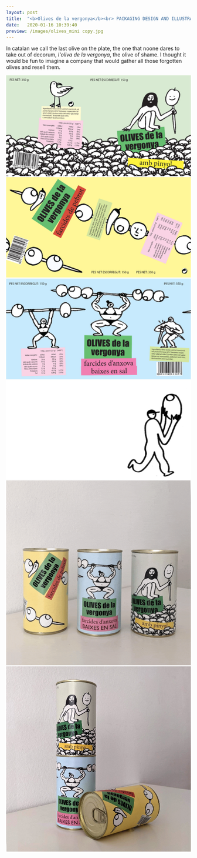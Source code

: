 ```yaml
---
layout: post
title:  "<b>Olives de la vergonya</b><br> PACKAGING DESIGN AND ILLUSTRATION"
date:   2020-01-16 10:39:40
preview: /images/olives_mini copy.jpg
---
```



In catalan we call the last olive on the plate, the one that noone dares to take out of decorum, <i>l'oliva de la vergonya</i>, the olive of shame. I thought it would be fun to imagine a company that would gather all those forgotten olives and resell them.


<div class="row">


<div class="column">
<img src="/images/TaniaManzanal_packaging2.jpg" alt="drawing">

</div>

<div class="column">
<img src="/images/TaniaManzanal_packaging1.jpg" alt="drawing">

</div></div>

<div class="row">

<div class="column">
<img src="/images/TaniaManzanal_packaging3.jpg" alt="drawing">

</div>

<div class="column">
<img src="/images/TaniaManzanal_olives5.jpg" alt="drawing">
</div></div>


<div class="row">


<div class="column">
<img src="/images/TaniaManzanal_olives.gif" alt="drawing">

</div>

<div class="column">
<img src="/images/TaniaManzanal_olives.jpg" alt="drawing">

</div></div>
